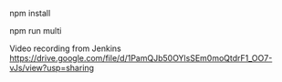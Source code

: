 npm install

npm run multi

Video recording from Jenkins
https://drive.google.com/file/d/1PamQJb50OYlsSEm0moQtdrF1_OO7-vJs/view?usp=sharing

